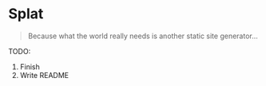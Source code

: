 # Splat

> Because what the world really needs is another static site generator...

TODO:

1) Finish
2) Write README
